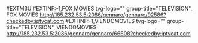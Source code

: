 #EXTM3U
#EXTINF:-1,FOX MOVIES tvg-logo="" group-title="TELEVISION", FOX MOVIES
http://185.232.53.5:2086/gennaro/gennaro/92586?checkedby:iptvcat.com
#EXTINF:-1,VIENDOMOVIES tvg-logo="" group-title="TELEVISION", VIENDOMOVIES
http://185.232.53.5:2086/gennaro/gennaro/66608?checkedby:iptvcat.com
